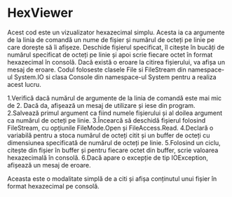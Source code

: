 # HexViewer

Acest cod este un vizualizator hexazecimal simplu. Acesta ia ca argumente de la linia de comandă un nume de fișier și numărul de octeți pe linie pe care dorește să îi afișeze. Deschide fișierul specificat, îl citește în bucăți de numărul specificat de octeți pe linie și apoi scrie fiecare octet în format hexazecimal în consolă. Dacă există o eroare la citirea fișierului, va afișa un mesaj de eroare. Codul foloseste clasele File si FileStream din namespace-ul System.IO si clasa Console din namespace-ul System pentru a realiza acest lucru.

1.Verifică dacă numărul de argumente de la linia de comandă este mai mic de 2. Dacă da, afișează un mesaj de utilizare și iese din program.
2.Salvează primul argument ca fiind numele fișierului și al doilea argument ca numărul de octeți pe linie.
3.Încearcă să deschidă fișierul folosind FileStream, cu opțiunile FileMode.Open și FileAccess.Read.
4.Declară o variabilă pentru a stoca numărul de octeți citit și un buffer de octeți cu dimensiunea specificată de numărul de octeți pe linie.
5.Folosind un ciclu, citește din fișier în buffer și pentru fiecare octet din buffer, scrie valoarea hexazecimală în consolă.
6.Dacă apare o excepție de tip IOException, afișează un mesaj de eroare.

Aceasta este o modalitate simplă de a citi și afișa conținutul unui fișier în format hexazecimal pe consolă.
